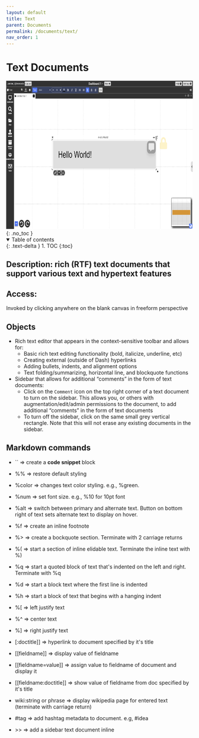 ```yaml
---
layout: default
title: Text
parent: Documents
permalink: /documents/text/
nav_order: 1
---
```


# Text Documents
<div class="img-container">
  <img src="../../assets/images/environment/text_doc.png" alt="overall environment" style="height:400px;"/>
</div>
{: .no_toc }

<details open markdown="block">
  <summary>
    Table of contents
  </summary>
  {: .text-delta }
1. TOC
{:toc}
</details>

## Description: rich (RTF) text documents that support various text and hypertext features
## Access: 
Invoked by clicking anywhere on the blank canvas in freeform perspective

## Objects
- Rich text editor that appears in the context-sensitive toolbar and allows for:
  - Basic rich text editing functionality (bold, italicize, underline, etc)
  - Creating external (outside of Dash) hyperlinks 
  - Adding bullets, indents, and alignment options
  - Text folding/summarizing, horizontal line, and blockquote functions
- Sidebar that allows for additional “comments” in the form of text documents:
  - Click on the `Comment` icon on the top right corner of a text document to turn on the sidebar. This allows you, or others with augmentation/edit/admin permissions to the document, to add additional “comments” in the form of text documents
  - To turn off the sidebar, click on the same small grey vertical rectangle. Note that this will not erase any existing documents in the sidebar. 

## Markdown commands
- \`\`     => create a **code snippet** block
- %%     => restore default styling
- %color => changes text color styling.  e.g., %green.  
- %num   => set font size.  e.g., %10 for 10pt font
- %alt   => switch between primary and alternate text.  Button on bottom right of text sets alternate text to display on hover.
- %f     => create an inline footnote
- %>     => create a bockquote section. Terminate with 2 carriage returns
- %(     => start a section of inline elidable text. Terminate the inline text with %)
- %q     => start a quoted block of text that's indented on the left and right. Terminate with %q
- %d     => start a block text where the first line is indented
- %h     => start a block of text that begins with a hanging indent
- %[     => left justify text
- %^     => center text
- %]     => right justify text
- [:doctitle]] => hyperlink to document specified by it's title
- [[fieldname]] => display value of fieldname
- [[fieldname=value]] => assign value to fieldname of document and display it
- [[fieldname:doctitle]] => show value of fieldname from doc specified by it's title

- wiki:string or phrase => display wikipedia page for entered text (terminate with carriage return)
- #tag   => add hashtag metadata to document.  e.g, #idea
- \>>    => add a sidebar text document inline
